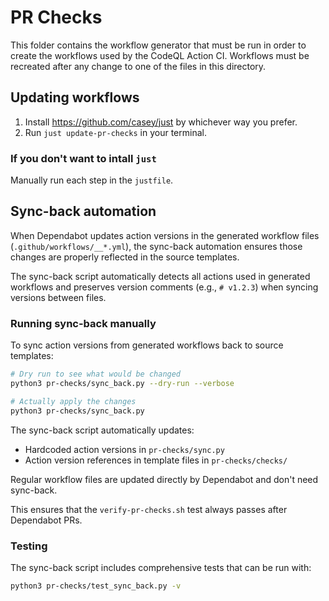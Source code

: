 # PR Checks

This folder contains the workflow generator that must be run in order to create the
workflows used by the CodeQL Action CI. Workflows must be recreated after any change
to one of the files in this directory.

## Updating workflows

1. Install https://github.com/casey/just by whichever way you prefer.
2. Run `just update-pr-checks` in your terminal.

### If you don't want to intall `just`

Manually run each step in the `justfile`.

## Sync-back automation

When Dependabot updates action versions in the generated workflow files (`.github/workflows/__*.yml`), 
the sync-back automation ensures those changes are properly reflected in the source templates.

The sync-back script automatically detects all actions used in generated workflows and preserves
version comments (e.g., `# v1.2.3`) when syncing versions between files.

### Running sync-back manually

To sync action versions from generated workflows back to source templates:

```bash
# Dry run to see what would be changed
python3 pr-checks/sync_back.py --dry-run --verbose

# Actually apply the changes
python3 pr-checks/sync_back.py
```

The sync-back script automatically updates:
- Hardcoded action versions in `pr-checks/sync.py`
- Action version references in template files in `pr-checks/checks/`

Regular workflow files are updated directly by Dependabot and don't need sync-back.

This ensures that the `verify-pr-checks.sh` test always passes after Dependabot PRs.

### Testing

The sync-back script includes comprehensive tests that can be run with:

```bash
python3 pr-checks/test_sync_back.py -v
```
